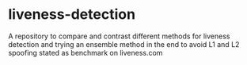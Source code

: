 # liveness-detection
A repository to compare and contrast different methods for liveness detection and trying an ensemble method in the end to avoid L1 and L2 spoofing stated as benchmark on liveness.com
